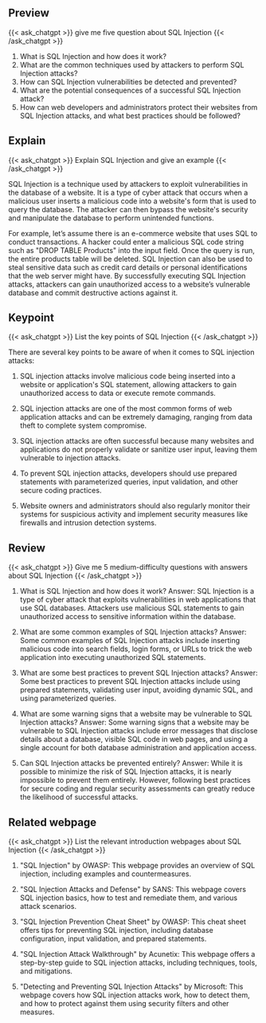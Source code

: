 ## Preview
{{< ask_chatgpt >}}
give me five question about SQL Injection
{{< /ask_chatgpt >}}



1. What is SQL Injection and how does it work?
2. What are the common techniques used by attackers to perform SQL Injection attacks?
3. How can SQL Injection vulnerabilities be detected and prevented?
4. What are the potential consequences of a successful SQL Injection attack?
5. How can web developers and administrators protect their websites from SQL Injection attacks, and what best practices should be followed?   

## Explain
{{< ask_chatgpt >}}
Explain SQL Injection and give an example
{{< /ask_chatgpt >}}



SQL Injection is a technique used by attackers to exploit vulnerabilities in the database of a website. It is a type of cyber attack that occurs when a malicious user inserts a malicious code into a website's form that is used to query the database. The attacker can then bypass the website's security and manipulate the database to perform unintended functions.

For example, let’s assume there is an e-commerce website that uses SQL to conduct transactions. A hacker could enter a malicious SQL code string such as "DROP TABLE Products" into the input field. Once the query is run, the entire products table will be deleted. SQL Injection can also be used to steal sensitive data such as credit card details or personal identifications that the web server might have. By successfully executing SQL Injection attacks, attackers can gain unauthorized access to a website’s vulnerable database and commit destructive actions against it.   

## Keypoint
{{< ask_chatgpt >}}
List the key points of SQL Injection
{{< /ask_chatgpt >}}



There are several key points to be aware of when it comes to SQL injection attacks:

1. SQL injection attacks involve malicious code being inserted into a website or application's SQL statement, allowing attackers to gain unauthorized access to data or execute remote commands.

2. SQL injection attacks are one of the most common forms of web application attacks and can be extremely damaging, ranging from data theft to complete system compromise.

3. SQL injection attacks are often successful because many websites and applications do not properly validate or sanitize user input, leaving them vulnerable to injection attacks.

4. To prevent SQL injection attacks, developers should use prepared statements with parameterized queries, input validation, and other secure coding practices.

5. Website owners and administrators should also regularly monitor their systems for suspicious activity and implement security measures like firewalls and intrusion detection systems.   

## Review
{{< ask_chatgpt >}}
Give me 5 medium-difficulty questions with answers about SQL Injection
{{< /ask_chatgpt >}}



1. What is SQL Injection and how does it work?
Answer: SQL Injection is a type of cyber attack that exploits vulnerabilities in web applications that use SQL databases. Attackers use malicious SQL statements to gain unauthorized access to sensitive information within the database.

2. What are some common examples of SQL Injection attacks?
Answer: Some common examples of SQL Injection attacks include inserting malicious code into search fields, login forms, or URLs to trick the web application into executing unauthorized SQL statements.

3. What are some best practices to prevent SQL Injection attacks?
Answer: Some best practices to prevent SQL Injection attacks include using prepared statements, validating user input, avoiding dynamic SQL, and using parameterized queries.

4. What are some warning signs that a website may be vulnerable to SQL Injection attacks?
Answer: Some warning signs that a website may be vulnerable to SQL Injection attacks include error messages that disclose details about a database, visible SQL code in web pages, and using a single account for both database administration and application access.

5. Can SQL Injection attacks be prevented entirely?
Answer: While it is possible to minimize the risk of SQL Injection attacks, it is nearly impossible to prevent them entirely. However, following best practices for secure coding and regular security assessments can greatly reduce the likelihood of successful attacks.   

## Related webpage
{{< ask_chatgpt >}}
List the relevant introduction webpages about SQL Injection
{{< /ask_chatgpt >}}



1. "SQL Injection" by OWASP: This webpage provides an overview of SQL injection, including examples and countermeasures.

2. "SQL Injection Attacks and Defense" by SANS: This webpage covers SQL injection basics, how to test and remediate them, and various attack scenarios.

3. "SQL Injection Prevention Cheat Sheet" by OWASP: This cheat sheet offers tips for preventing SQL injection, including database configuration, input validation, and prepared statements.

4. "SQL Injection Attack Walkthrough" by Acunetix: This webpage offers a step-by-step guide to SQL injection attacks, including techniques, tools, and mitigations.

5. "Detecting and Preventing SQL Injection Attacks" by Microsoft: This webpage covers how SQL injection attacks work, how to detect them, and how to protect against them using security filters and other measures.   

